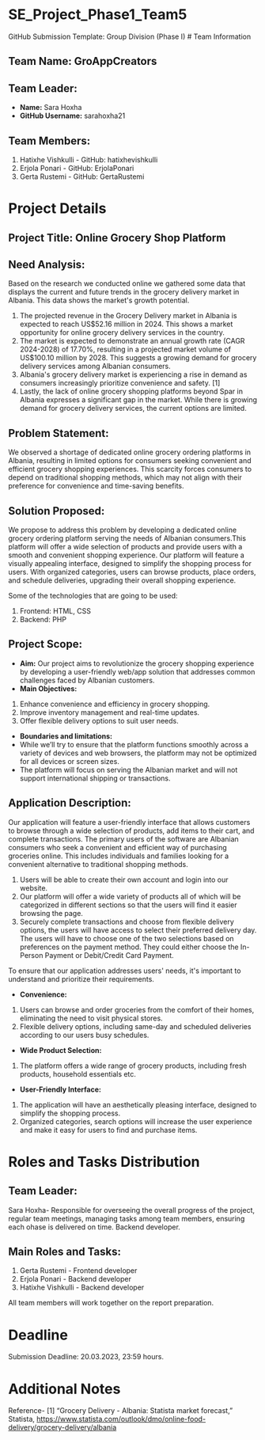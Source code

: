 # SE_Project_Phase1_Team5
GitHub Submission Template: Group Division (Phase I) # Team Information
## Team Name: GroAppCreators

## Team Leader:
- **Name:** Sara Hoxha
- **GitHub Username:** sarahoxha21

## Team Members:
1. Hatixhe Vishkulli - GitHub: hatixhevishkulli
2. Erjola Ponari - GitHub: ErjolaPonari
3. Gerta Rustemi - GitHub: GertaRustemi


# Project Details

## Project Title: Online Grocery Shop Platform
## Need Analysis: 
Based on the research we conducted online we gathered some data that displays the current and future trends in the grocery delivery market in Albania. This data shows the market's growth potential. 
1. The projected revenue in the Grocery Delivery market in Albania is expected to reach US$52.16 million in 2024. This shows a market opportunity for online grocery delivery services in the country.
2. The market is expected to demonstrate an annual growth rate (CAGR 2024-2028) of 17.70%, resulting in a projected market volume of US$100.10 million by 2028. This suggests a growing demand for grocery delivery services among Albanian consumers.
3. Albania's grocery delivery market is experiencing a rise in demand as consumers increasingly prioritize convenience and safety. [1]
4. Lastly, the lack of online grocery shopping platforms beyond Spar in Albania expresses a significant gap in the market. While there is growing demand for grocery delivery services, the current options are limited. 



## Problem Statement:
We observed a shortage of dedicated online grocery ordering platforms in Albania, resulting in limited options for consumers seeking convenient and efficient grocery shopping experiences. This scarcity forces consumers to depend on traditional shopping methods, which may not align with their preference for convenience and time-saving benefits.


## Solution Proposed:
We propose to address this problem by developing a dedicated online grocery ordering platform serving the needs of Albanian consumers.This platform will offer a wide selection of products and provide users with a smooth and convenient shopping experience. 
Our platform will feature a visually appealing interface, designed to simplify the shopping process for users. With organized categories, users can browse products, place orders, and schedule deliveries, upgrading their overall shopping experience.

Some of the technologies that are going to be used:
1. Frontend: HTML, CSS
2. Backend: PHP


## Project Scope:
- **Aim:** Our project aims to revolutionize the grocery shopping experience by developing a user-friendly web/app solution that addresses common challenges faced by Albanian customers.
- **Main Objectives:**
1. Enhance convenience and efficiency in grocery shopping.
2. Improve inventory management and real-time updates.
3. Offer flexible delivery options to suit user needs.

- **Boundaries and limitations:**
- While we’ll try to ensure that the platform functions smoothly across a variety of devices and web browsers, the platform may not be optimized for all devices or screen sizes.
- The platform will focus on serving the Albanian market and will not support international shipping or transactions.


## Application Description:
Our application will feature a user-friendly interface that allows customers to browse through a wide selection of products, add items to their cart, and complete transactions.
The primary users of the software are Albanian consumers who seek a convenient and efficient way of purchasing groceries online. This includes individuals and families looking for a convenient alternative to traditional shopping methods.
1. Users will be able to create their own account and login into our website.
2. Our platform will offer a wide variety of products all of which will be categorized in different sections so that the users will find it easier browsing the page.
3. Securely complete transactions and choose from flexible delivery options, the users will have access to select their preferred delivery day. The users will have to choose one of the two selections based on preferences on the payment method. They could either choose the In-Person Payment or Debit/Credit Card Payment.

To ensure that our application addresses users' needs, it's important to understand and prioritize their requirements. 
- **Convenience:**
1. Users can browse and order groceries from the comfort of their homes, eliminating the need to visit physical stores.
2. Flexible delivery options, including same-day and scheduled deliveries according to our users busy schedules.
- **Wide Product Selection:**
1. The platform offers a wide range of grocery products, including fresh products, household essentials etc.
- **User-Friendly Interface:**
1. The application will have an aesthetically pleasing interface, designed to simplify the shopping process.
2. Organized categories, search options will increase the user experience and make it easy for users to find and purchase items.


# Roles and Tasks Distribution

## Team Leader:

Sara Hoxha- Responsible for overseeing the overall progress of the project, regular team meetings, managing tasks among team members, ensuring each ohase is delivered on time. Backend developer.


## Main Roles and Tasks:
1. Gerta Rustemi - Frontend developer
2. Erjola Ponari - Backend developer
3. Hatixhe Vishkulli - Backend developer 

All team members will work together on the report preparation.

# Deadline
Submission Deadline: 20.03.2023, 23:59 hours.

# Additional Notes
Reference-  [1] “Grocery Delivery - Albania: Statista market forecast,” Statista, https://www.statista.com/outlook/dmo/online-food-delivery/grocery-delivery/albania 

